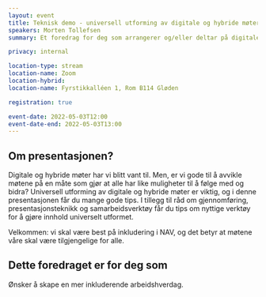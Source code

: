 ```yaml
---
layout: event
title: Teknisk demo - universell utforming av digitale og hybride møter
speakers: Morten Tollefsen
summary: Et foredrag for deg som arrangerer og/eller deltar på digitale og hybride møter, og det gjør vi vel alle sammen?

privacy: internal

location-type: stream
location-name: Zoom
location-hybrid: 
location-name: Fyrstikkalléen 1, Rom B114 Gløden

registration: true

event-date: 2022-05-03T12:00
event-date-end: 2022-05-03T13:00
---
```

## Om presentasjonen?
Digitale og hybride møter har vi blitt vant til. Men, er vi gode til å avvikle møtene på en måte som gjør at alle har like muligheter til å følge med og bidra? Universell utforming av digitale og hybride møter er viktig, og i denne presentasjonen får du mange gode tips. I tillegg til råd om gjennomføring, presentasjonsteknikk og samarbeidsverktøy får du tips om nyttige verktøy for å gjøre innhold universelt utformet.

Velkommen: vi skal være best på inkludering i NAV, og det betyr at møtene våre skal være tilgjengelige for alle.



## Dette foredraget er for deg som
Ønsker å skape en mer inkluderende arbeidshverdag.
